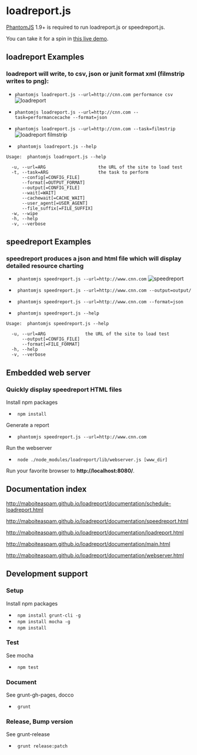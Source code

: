 # loadreport.js
[PhantomJS](http://www.phantomjs.org/) 1.9+ is required to run loadreport.js or speedreport.js.

You can take it for a spin in [this live demo](http://loadreport.wesleyhales.com/report.html).

## loadreport Examples
### loadreport will write, to csv, json or junit format xml (filmstrip writes to png):
* ``` phantomjs loadreport.js --url=http://cnn.com performance csv ```
![loadreport](https://raw.github.com/wesleyhales/loadreport/master/readme/cnn-loadreport.png)
    
* ``` phantomjs loadreport.js --url=http://cnn.com --task=performancecache --format=json ```
    
* ``` phantomjs loadreport.js --url=http://cnn.com --task=filmstrip ```
![loadreport filmstrip](https://raw.github.com/wesleyhales/loadreport/master/readme/cnn-filmstrip.png)

* ``` phantomjs loadreport.js --help```

```
Usage:  phantomjs loadreport.js --help

  -u, --url=ARG                    the URL of the site to load test
  -t, --task=ARG                   the task to perform
      --config[=CONFIG_FILE]
      --format[=OUTPUT_FORMAT]
      --output[=CONFIG_FILE]
      --wait[=WAIT]
      --cachewait[=CACHE_WAIT]
      --user_agent[=USER_AGENT]
      --file_suffix[=FILE_SUFFIX]
  -w, --wipe
  -h, --help
  -v, --verbose
```

## speedreport Examples
### speedreport produces a json and html file which will display detailed resource charting
* ``` phantomjs speedreport.js --url=http://www.cnn.com```
![speedreport](https://raw.github.com/wesleyhales/loadreport/master/readme/speedreport.png)

* ``` phantomjs speedreport.js --url=http://www.cnn.com --output=output/```

* ``` phantomjs speedreport.js --url=http://www.cnn.com --format=json```

* ``` phantomjs speedreport.js --help```

```
Usage:  phantomjs speedreport.js --help

  -u, --url=ARG               the URL of the site to load test
      --output[=CONFIG_FILE]
      --format[=FILE_FORMAT]
  -h, --help
  -v, --verbose
```

## Embedded web server
### Quickly display speedreport HTML files

Install npm packages

* ``` npm install```

Generate a report

* ``` phantomjs speedreport.js --url=http://www.cnn.com```

Run the webserver

* ``` node ./node_modules/loadreport/lib/webserver.js [www_dir]```

Run your favorite browser to **http://localhost:8080/**.


## Documentation index

http://maboiteaspam.github.io/loadreport/documentation/schedule-loadreport.html

http://maboiteaspam.github.io/loadreport/documentation/speedreport.html

http://maboiteaspam.github.io/loadreport/documentation/loadreport.html

http://maboiteaspam.github.io/loadreport/documentation/main.html

http://maboiteaspam.github.io/loadreport/documentation/webserver.html

## Development support
### Setup

Install npm packages

* ``` npm install grunt-cli -g```
* ``` npm install mocha -g```
* ``` npm install```

### Test

See mocha

* ``` npm test```

### Document

See grunt-gh-pages, docco

* ``` grunt```

### Release, Bump version

See grunt-release

* ``` grunt release:patch```

